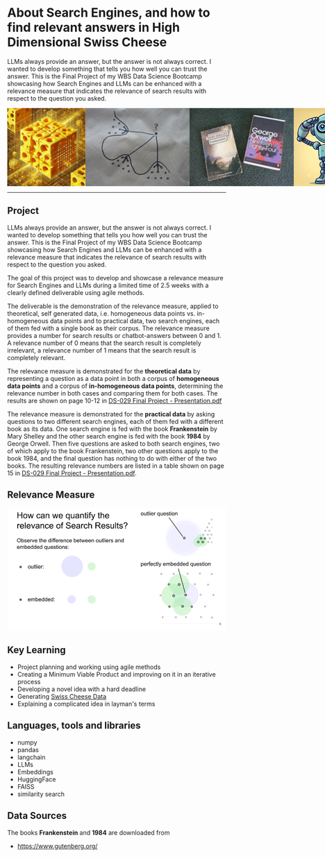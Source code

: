 # About Search Engines, and how to find relevant answers in High Dimensional Swiss Cheese
LLMs always provide an answer, but the answer is not always correct. I wanted to develop something that tells you how well you can trust the answer. This is the Final Project of my WBS Data Science Bootcamp showcasing how Search Engines and LLMs can be enhanced with a relevance measure that indicates the relevance of search results with respect to the question you asked.

<div style="display: flex;">
  <img src="images/high_dimensional_cheese.jpg" style="height: 180px;">
  <img src="images/P1120589.JPG" style="height: 180px;"> 
  <img src="images/frankenstein_1984.jpg" style="height: 180px;">
  <img src="images/robotsalut.png" style="height: 180px;">
</div>

----
## Project
LLMs always provide an answer, but the answer is not always correct. I wanted to develop something that tells you how well you can trust the answer. This is the Final Project of my WBS Data Science Bootcamp showcasing how Search Engines and LLMs can be enhanced with a relevance measure that indicates the relevance of search results with respect to the question you asked.

The goal of this project was to develop and showcase a relevance measure for Search Engines and LLMs during a limited time of 2.5 weeks with a clearly defined deliverable using agile methods.  
 
The deliverable is the demonstration of the relevance measure, applied to theoretical, self generated data, i.e. homogeneous data points vs. in-homogeneous data points and to practical data, two search engines, each of them fed with a single book as their corpus. The relevance measure provides a number for search results or chatbot-answers between 0 and 1. A relevance number of 0 means that the search result is completely irrelevant, a relevance number of 1 means that the search result is completely relevant. 

The relevance measure is demonstrated for the **theoretical data** by representing a question as a data point in both a corpus of **homogeneous data points** and a corpus of **in-homogeneous data points**, determining the relevance number in both cases and comparing them for both cases. The results are shown on page 10-12 in [DS-029 Final Project - Presentation.pdf](DS-029%20Final%20Project%20-%20Presentation.pdf)

The relevance measure is demonstrated for the **practical data** by asking questions to two different search engines, each of them fed with a different book as its data. One search engine is fed with the book **Frankenstein** by Mary Shelley and the other search engine is fed with the book **1984** by George Orwell. Then five questions are asked to both search engines, two of which apply to the book Frankenstein, two other questions apply to the book 1984, and the final question has nothing to do with either of the two books. The resulting relevance numbers are listed in a table shown on page 15 in [DS-029 Final Project - Presentation.pdf](DS-029%20Final%20Project%20-%20Presentation.pdf).  

## Relevance Measure
![](images/slide_how_can_we_quantify_the_relevance_of_search_results.png)
## Key Learning

- Project planning and working using agile methods
- Creating a Minimum Viable Product and improving on it in an iterative process
- Developing a novel idea with a hard deadline
- Generating [Swiss Cheese Data](https://medium.com/@r.struikmans/how-to-make-n-dimensional-swiss-cheese-ef9401b8c1de)
- Explaining a complicated idea in layman's terms


## Languages, tools and libraries
- numpy
- pandas
- langchain
- LLMs
- Embeddings
- HuggingFace
- FAISS
- similarity search

## Data Sources
The books **Frankenstein** and **1984** are downloaded from
- https://www.gutenberg.org/
